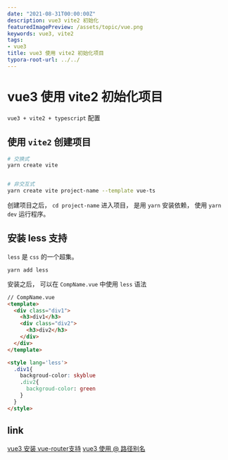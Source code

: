 ```yaml
---
date: "2021-08-31T00:00:00Z"
description: vue3 vite2 初始化
featuredImagePreview: /assets/topic/vue.png
keywords: vue3, vite2
tags:
- vue3
title: vue3 使用 vite2 初始化项目
typora-root-url: ../../
---
```


# vue3 使用 vite2 初始化项目

 `vue3 + vite2 + typescript` 配置

## 使用 `vite2` 创建项目

```bash
# 交换式
yarn create vite


# 非交互式
yarn create vite project-name --template vue-ts

```

创建项目之后， `cd project-name` 进入项目， 是用 `yarn` 安装依赖， 使用 `yarn dev` 运行程序。

## 安装 less 支持

`less`  是 `css` 的一个超集。

```
yarn add less
```

安装之后， 可以在 `CompName.vue` 中使用 `less` 语法

```html
// CompName.vue
<template>
  <div class="div1">
    <h3>div1</h3>
    <div class="div2">
      <h3>div2</h3>
    </div>
  </div>
</template>

<style lang='less'>
  .div1{
    backgroud-color: skyblue
    .div2{
      backgroud-color: green
    }
  }
</style>
```

## link

[vue3 安装 vue-router支持](/2021/09/28/vue3-vue-router/)
[vue3 使用 @ 路径别名](/2021/09/28/vue3-with-alias-path/)
